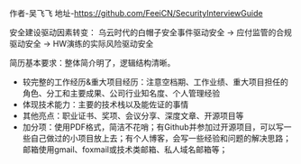 作者-吴飞飞
地址-https://github.com/FeeiCN/SecurityInterviewGuide

安全建设驱动因素转变：
乌云时代的白帽子安全事件驱动安全 -> 应付监管的合规驱动安全 -> HW演练的实际风险驱动安全

简历基本要求：整体简介明了，逻辑结构清晰。
  - 较完整的工作经历&重大项目经历：注意空档期、工作业绩、重大项目担任的角色、分工和主要成果、公司行业知名度、个人管理经验
  - 体现技术能力：主要的技术栈以及能佐证的事情
  - 其他亮点：职业证书、奖项、会议分享、深度文章、开源项目等
  - 加分项：使用PDF格式，简洁不花哨；有Github并参加过开源项目，可以写一些自己做过的小项目放上去；有个人博客，会写一些经验和问题的解决思路；邮箱使用gmail、foxmail或技术类邮箱、私人域名邮箱等；
